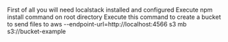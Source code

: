 First of all you will need localstack installed and configured
Execute npm install command on root directory
Execute this command to create a bucket to send files to
aws --endpoint-url=http://localhost:4566 s3 mb s3://bucket-example
